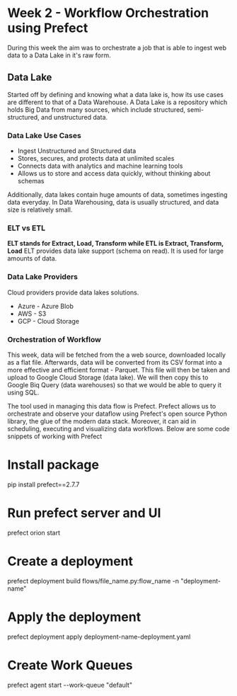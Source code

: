 # Week 2 - Workflow Orchestration using Prefect


During this week the aim was to orchestrate a job that is able to ingest web data to a Data Lake in it's raw form.

## Data Lake

Started off by defining and knowing what a data lake is, how its use cases are different to that of a Data Warehouse. A Data Lake is a repository which holds Big Data from many sources, which include structured, semi-structured, and unstructured data.

### Data Lake Use Cases
* Ingest Unstructured and Structured data
* Stores, secures, and protects data at unlimited scales
* Connects data with analytics and machine learning tools
* Allows us to store and access data quickly, without thinking about schemas

Additionally, data lakes contain huge amounts of data, sometimes ingesting data everyday. In Data Warehousing, data is usually structured, and data size is relatively small.

### ELT vs ETL
**ELT stands for Extract, Load, Transform while ETL is Extract, Transform, Load**
ELT provides data lake support (schema on read). It is used for large amounts of data.

### Data Lake Providers

Cloud providers provide data lakes solutions.
* Azure - Azure Blob
* AWS - S3
* GCP - Cloud Storage

### Orchestration of Workflow
This week, data will be fetched from the a web source, downloaded locally as a flat file. Afterwards, data will be converted from its CSV format into a more effective and efficient format - Parquet. This file will then be taken and upload to Google Cloud Storage (data lake). We will then copy this to Google Biq Query (data warehouses) so that we would be able to query it using SQL.

The tool used in managing this data flow is Prefect. Prefect allows us to orchestrate and observe your dataflow using Prefect's open source Python library, the glue of the modern data stack. Moreover, it can aid in scheduling, executing and visualizing data workflows. Below are some code snippets of working with Prefect

  # Install package
  pip install prefect==2.7.7

  # Run prefect server and UI
  prefect orion start

  # Create a deployment 
  prefect deployment build flows/file_name.py:flow_name -n "deployment-name"

  # Apply the deployment
  prefect deployment apply deployment-name-deployment.yaml

  # Create Work Queues
  prefect agent start  --work-queue "default"

